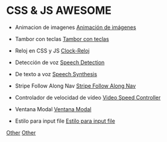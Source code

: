 # CSS & JS AWESOME

- Animacion de imagenes
[Animación de imágenes](https://github.com/ComandPromt/CSS-JS-AWESOME/tree/master/01.Animaci%C3%B3n)

- Tambor con teclas
[Tambor con teclas](https://github.com/ComandPromt/CSS-JS-AWESOME/tree/master/01%20-%20JavaScript%20Drum%20Kit)

- Reloj en CSS y JS
[Clock-Reloj](https://github.com/ComandPromt/CSS-JS-AWESOME/tree/master/02%20-%20JS%20and%20CSS%20Clock)

- Detección de voz
[Speech Detection](https://github.com/ComandPromt/CSS-JS-AWESOME/tree/master/20%20-%20Speech%20Detection)

- De texto a voz
[Speech Synthesis](https://github.com/ComandPromt/CSS-JS-AWESOME/tree/master/23%20-%20Speech%20Synthesis)

- Stripe Follow Along Nav
[Stripe Follow Along Nav](https://github.com/ComandPromt/CSS-JS-AWESOME/tree/master/26%20-%20Stripe%20Follow%20Along%20Nav)

- Controlador de velocidad de vídeo
[Video Speed Controller](https://github.com/ComandPromt/CSS-JS-AWESOME/tree/master/28%20-%20Video%20Speed%20Controller)

- Ventana Modal
[Ventana Modal](https://github.com/ComandPromt/CSS-JS-AWESOME/tree/master/Modal)

- Estilo para input file
[Estilo para input file](https://github.com/ComandPromt/CSS-JS-AWESOME/tree/master/modificarEstiloInputFile2/modificarEstiloInputFile2)

[Other](https://tympanus.net/Development/HoverEffectIdeas/index2.html)
[Other](https://tympanus.net/Tutorials/3DHoverEffects/)

